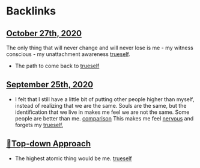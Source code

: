 
# Backlinks
## [October 27th, 2020](<October 27th, 2020.md>)
The only thing that will never change and will never lose is me - my witness conscious - my unattachment awareness [trueself](<trueself.md>).

- The path to come back to [trueself](<trueself.md>)

## [September 25th, 2020](<September 25th, 2020.md>)
- I felt that I still have a little bit of putting other people higher than myself, instead of realizing that we are the same. Souls are the same, but the identification that we live in makes me feel we are not the same. Some people are better than me. [comparison](<comparison.md>) This makes me feel [nervous](<nervous.md>) and forgets my [trueself](<trueself.md>),

## [🌲Top-down Approach](<🌲Top-down Approach.md>)
- The highest atomic thing would be me. [trueself](<trueself.md>)


